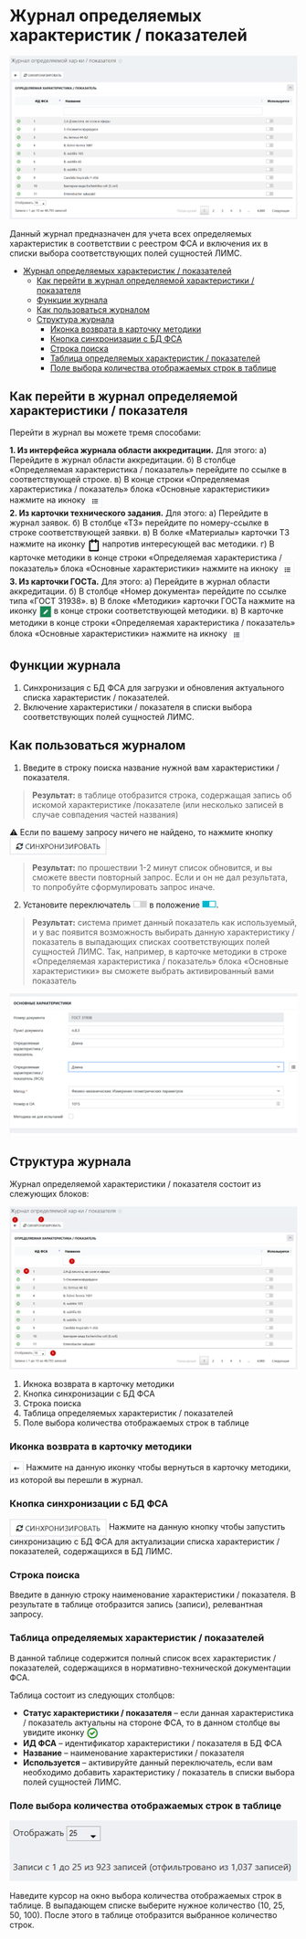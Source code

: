 # Журнал определяемых характеристик / показателей

<p align=center>
<img src=png/1.png>
</p>

Данный журнал предназначен для учета всех определяемых характеристик в соответствии с реестром ФСА и включения их в списки выбора соответствующих полей сущностей ЛИМС.

<!-- @import "[TOC]" {cmd="toc" depthFrom=1 depthTo=6 orderedList=false} -->

<!-- code_chunk_output -->

- [Журнал определяемых характеристик / показателей](#журнал-определяемых-характеристик--показателей)
  - [Как перейти в журнал определяемой характеристики / показателя](#как-перейти-в-журнал-определяемой-характеристики--показателя)
  - [Функции журнала](#функции-журнала)
  - [Как пользоваться журналом](#как-пользоваться-журналом)
  - [Структура журнала](#структура-журнала)
    - [Иконка возврата в карточку методики](#иконка-возврата-в-карточку-методики)
    - [Кнопка синхронизации с БД ФСА](#кнопка-синхронизации-с-бд-фса)
    - [Строка поиска](#строка-поиска)
    - [Таблица определяемых характеристик / показателей](#таблица-определяемых-характеристик--показателей)
    - [Поле выбора количества отображаемых строк в таблице](#поле-выбора-количества-отображаемых-строк-в-таблице)

<!-- /code_chunk_output -->

##  Как перейти в журнал определяемой характеристики / показателя

Перейти в журнал вы можете тремя способами:

**1. Из интерфейса журнала области аккредитации.** Для этого:
а) Перейдите в журнал области аккредитации.
б) В столбце «Определяемая характеристика / показатель» перейдите по ссылке в соответствующей строке. 
в) В конце строки «Определяемая характеристика / показатель» блока «Основные характеристики» нажмите на икноку <img src="png/ic.png" width="25" style="display: inline" text align=center>
<br>
**2. Из карточки технического задания.** Для этого:
а) Перейдите в журнал заявок.
б) В столбце «ТЗ» перейдите по номеру-ссылке в строке соответствующей заявки.
в) В болке «Материалы» карточки ТЗ нажмите на иконку <img src="png/icon.png" width="22" style="display: inline" text align=center> напротив интересующей вас методики.
г) В карточке методики в конце строки «Определяемая характеристика / показатель» блока «Основные характеристики» нажмите на икноку <img src="png/ic.png" width="25" style="display: inline" text align=center>
<br>
**3. Из карточки ГОСТа.** Для этого:
а) Перейдите в журнал области аккредитации.
б) В столбце «Номер документа» перейдите по ссылке типа «ГОСТ 31938».
в) В блоке «Методики» карточки ГОСТа нажмите на иконку <img src="png/icon0.png" width="22" style="display: inline" text align=center> в конце строки соответствующей методики.
в) В карточке методики в конце строки «Определяемая характеристика / показатель» блока «Основные характеристики» нажмите на икноку <img src="png/ic.png" width="25" style="display: inline" text align=center>

## Функции журнала

1. Синхронизация с БД ФСА для загрузки и обновления актуального списка характеристик / показателей.
2. Включение  характеристики / показателя в списки выбора соответствующих полей сущностей ЛИМС.

## Как пользоваться журналом

1. Введите в строку поиска название нужной вам характеристики /показателя.
> **Результат:** в таблице отобразится строка, содержащая запись об искомой характеристике /показателе (или несколько записей в случае совпадения частей названия)

:warning: Если по вашему запросу ничего не найдено, то нажмите кнопку <img src="png/sync.png" width="170" style="display: inline" text align=center> 
> **Результат:** по прошествии 1-2 минут список обновится, и вы сможете ввести повторный запрос. Если и он не дал результата, то попробуйте сформулировать запрос иначе.

2. Установите переключатель <img src="png/switchoff.png" width="25" style="display: inline"> в положение <img src="png/switchon.png" width="25" style="display: inline">.
> **Результат:** система примет данный показатель как используемый, и у вас появится возможность выбирать данную характеристику / показатель в выпадающих  списках соответствующих полей сущностей ЛИМС. Так, например, в карточке методики в  строке «Определяемая характеристика / показатель» блока «Основные характеристики» вы сможете выбрать активированный вами показатель <p align=center>
<img src=png/1.gif>
</p>

## Структура журнала

Журнал определяемой характеристики / показателя состоит из слежующих блоков:

<p align=center>
<img src=png/2.png>
</p>

1. Икнока возврата в карточку методики
2. Кнопка синхронизации с БД ФСА
3. Строка поиска
4. Таблица определяемых характеристик / показателей
5. Поле выбора количества отображаемых строк в таблице

### Иконка возврата в карточку методики

<img src="png/ico.png" width="25" style="display: inline" text align=center> Нажмите на данную иконку чтобы вернуться в карточку методики, из которой вы перешли в журнал.

### Кнопка синхронизации с БД ФСА

<img src="png/sync.png" width="170" style="display: inline" text align=center> Нажмите на данную кнопку чтобы запустить синхронизацию с БД ФСА для актуализации списка характеристик / показателей, содержащихся в БД ЛИМС.

### Строка поиска

Введите в данную строку наименование характеристики / показателя. В результате в таблице отобразится запись (записи), релевантная запросу.

### Таблица определяемых характеристик / показателей

В данной таблице содержится полный список всех характеристик / показателей, содержащихся в нормативно-технической документации ФСА.

Таблица состоит из следующих столбцов:

* **Статус характеристики / показателя** – если данная характеристика / показатель актуальны на стороне ФСА, то в данном столбце вы увидите иконку <img src="png/A.png" width="20" style="display: inline" text align=center>
* **ИД ФСА** – идентификатор характеристики / показателя в БД ФСА
* **Название** – наименование характеристики / показателя
* **Используется** – активируйте данный переключатель, если вам необходимо добавить характеристику / показатель в списки выбора полей сущностей ЛИМС.

### Поле выбора количества отображаемых строк в таблице

<p align=center>
<img src="png/7.png">
</p>

Наведите курсор на окно выбора количества отображаемых строк в таблице. В выпадающем списке выберите нужное количество (10, 25, 50, 100). После этого в таблице отобразится выбранное количество строк.